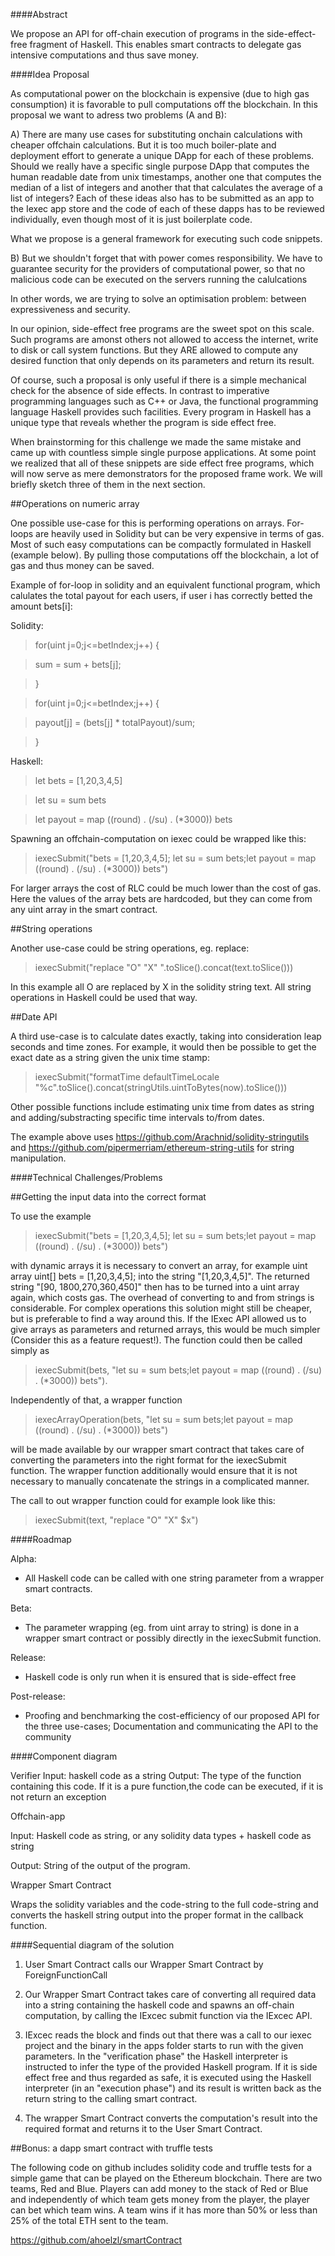 ####Abstract


We propose an API for off-chain execution of programs in the side-effect-free fragment of Haskell.
This enables smart contracts to delegate gas intensive computations and thus save money.

####Idea Proposal

As computational power on the blockchain is expensive (due to high gas consumption) it is favorable to pull computations off the blockchain.
In this proposal we want to adress two problems (A and B):

A) 
There are many use cases for substituting onchain calculations with cheaper offchain calculations. 
But it is too much boiler-plate and deployment effort to generate a unique DApp
for each of these problems.
Should we really have a specific single purpose DApp that computes
the human readable date from unix timestamps, another one that computes the median of a list of integers and another that that calculates the average of a list of integers? Each of these ideas also has to be submitted as an app to the Iexec app store and the code of each of these dapps has to be reviewed individually, even though most of it is just boilerplate code.


What we propose is a general framework for executing such code snippets.


B)
But we shouldn't forget that with power comes responsibility. 
We have to guarantee security for the providers of computational power, so that no malicious code can be executed on the servers running the calulcations

In other words, we are trying to solve an optimisation problem: between expressiveness and security.

In our opinion, side-effect free programs are the sweet spot on this scale.
Such programs are amonst others not allowed to access the internet, write to disk or call system functions. But they ARE allowed to compute any desired function that only depends on its parameters and return its result.


Of course, such a proposal is only useful if there is a simple mechanical check for the absence of side effects.
In contrast to imperative programming languages such as C++ or Java, the functional programming language Haskell provides such facilities.
Every program in Haskell has a unique type that reveals
whether the program is side effect free. 

When brainstorming for this challenge we made the same mistake and came up with
countless simple single purpose applications.
At some point we realized that all of these snippets are side effect free programs, which will now serve as mere demonstrators for the proposed frame work.
We will briefly sketch three of them in the next section.

##Operations on numeric array

One possible use-case for this is performing operations on arrays.
For-loops are heavily used in Solidity but can be very expensive in terms of gas.
Most of such easy computations can be compactly formulated in Haskell (example below).
By pulling those computations off the blockchain, a lot of gas and thus money can be saved.

Example of for-loop in solidity and an equivalent functional program, which calulates
the total payout for each users, if user i has correctly betted the amount bets[i]:

Solidity:

>for(uint j=0;j<=betIndex;j++) {

> sum = sum + bets[j];

>}

>for(uint j=0;j<=betIndex;j++) {

> payout[j] = (bets[j] * totalPayout)/sum;

>}

Haskell:

>let bets = [1,20,3,4,5]

>let su =  sum bets

>let payout =  map  ((round) . (/su) . (*3000)) bets



Spawning an offchain-computation on iexec could be wrapped like this:

>iexecSubmit("bets = [1,20,3,4,5]; let su =  sum bets;let payout =  map  ((round) . (/su) . (*3000)) bets")

For larger arrays the cost of RLC could be much lower than the cost of gas.
Here the values of the array bets are hardcoded, but they can come from any uint array in the smart contract.


##String operations


Another use-case could be string operations, eg. replace:

>iexecSubmit("replace \"O\" \"X\" ".toSlice().concat(text.toSlice()))

In this example all O are replaced by X in the solidity string text. All string operations in Haskell could be used that way.


##Date API


A third use-case is to calculate dates exactly, taking into consideration leap seconds and time zones.
For example, it would then be possible to get the exact date as a string given the unix time stamp:

>iexecSubmit("formatTime defaultTimeLocale \"%c\".toSlice().concat(stringUtils.uintToBytes(now).toSlice()))

Other possible functions include estimating unix time from dates as string and adding/substracting specific time intervals to/from dates.

The example above uses https://github.com/Arachnid/solidity-stringutils and https://github.com/pipermerriam/ethereum-string-utils for string manipulation.


####Technical Challenges/Problems


##Getting the input data into the correct format

To use the example

>iexecSubmit("bets = [1,20,3,4,5]; let su =  sum bets;let payout =  map  ((round) . (/su) . (*3000)) bets")

with dynamic arrays it is necessary to convert an array, for example uint array uint[] bets  = [1,20,3,4,5]; into the string "[1,20,3,4,5]".
The returned string "[90, 1800,270,360,450]" then has to be turned into a uint array again, which costs gas.
The overhead of converting to and from strings is considerable.
For complex operations this solution might still be cheaper, but is preferable to find a way around this.
If the IExec API allowed us to give arrays as parameters and returned arrays, this would be much simpler
(Consider this as a feature request!).
The function could then be called simply as

>iexecSubmit(bets, "let su =  sum bets;let payout =  map  ((round) . (/su) . (*3000)) bets").

Independently of that, a wrapper function

>iexecArrayOperation(bets, "let su =  sum bets;let payout =  map  ((round) . (/su) . (*3000)) bets")

 will be made available by our wrapper smart contract that takes care of converting the parameters into the right format for the iexecSubmit function.
The wrapper function additionally would ensure that it is not necessary to manually concatenate the strings in a complicated manner.

The call to out wrapper function could for example look like this:

>iexecSubmit(text, "replace \"O\" \"X\" $x")



####Roadmap


Alpha:
* All Haskell code can be called with one string parameter from a wrapper  smart contracts.

Beta:
* The parameter wrapping (eg. from uint array to string) is done in a wrapper smart contract or possibly directly in the iexecSubmit function.

Release:
* Haskell code is only run when it is ensured that is side-effect free

Post-release:
* Proofing and benchmarking the cost-efficiency of our proposed API for the three use-cases; Documentation and communicating the API to the community


####Component diagram

Verifier
Input: haskell code as a string
Output: The type of the function containing this code. If it is a pure function,the code can be executed, if it is not return an exception


Offchain-app

Input: Haskell code as string, or any solidity data types + haskell code as string

Output: String of the output of the program.


Wrapper Smart Contract

Wraps the solidity variables and the code-string to the full code-string and converts the haskell string output into the proper format in the callback function.


####Sequential diagram of the solution

1. User Smart Contract calls our Wrapper Smart Contract by ForeignFunctionCall

2. Our Wrapper Smart Contract takes care of converting all required data into a string containing the haskell code and spawns an off-chain computation,
 by calling the IExcec submit function via the IExcec API.


3. IExcec reads the block and finds out that there was a call to our iexec project and the binary in the apps folder starts to run with the given parameters.
In the "verification phase" the Haskell interpreter is instructed to infer the type of the provided Haskell program.
If it is side effect free and thus regarded as safe, it is executed using the Haskell interpreter (in an "execution phase")
and its result is written back as the return string to the calling smart contract.

4. The wrapper Smart Contract converts the computation's result into the required format and returns it to the User Smart Contract.

##Bonus: a dapp smart contract with truffle tests

The following code on github includes solidity code and truffle tests for  a simple game that can be played on the Ethereum blockchain.
There are two teams, Red and Blue. Players can add money to the stack of Red or Blue and independently of which team gets money from the player, the player can bet which team wins.
A team wins if it has more than 50% or less than 25% of the total ETH sent to the team.


https://github.com/ahoelzl/smartContract
